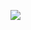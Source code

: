 ![](http://www.plantuml.com/plantuml/proxy?cache=no&src=https://raw.githubusercontent.com/oleksandrblazhko/ai-213-poyatsika/Laboratory_Work_7/2-SoftwareDesign/2.7-PlantUML/DataModel.puml)
